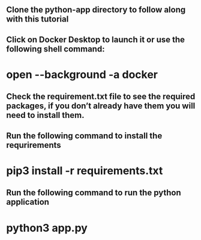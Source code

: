 ## Clone the python-app directory to follow along with this tutorial

## Click on Docker Desktop to launch it or use the following shell command:

# open --background -a docker 

## Check the requirement.txt file to see the required packages, if you don’t already have them you will need to install them.
## Run the following command to install the requrirements

# pip3 install -r requirements.txt

## Run the following command to run the python application

# python3 app.py
